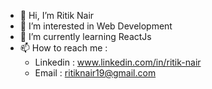 - 👋 Hi, I’m Ritik Nair
- 👀 I’m interested in Web Development
- 🌱 I’m currently learning ReactJs
- 📫 How to reach me : 
  - Linkedin : www.linkedin.com/in/ritik-nair
  - Email : ritiknair19@gmail.com

<!---
websudo/websudo is a ✨ special ✨ repository because its `README.md` (this file) appears on your GitHub profile.
You can click the Preview link to take a look at your changes.
--->
